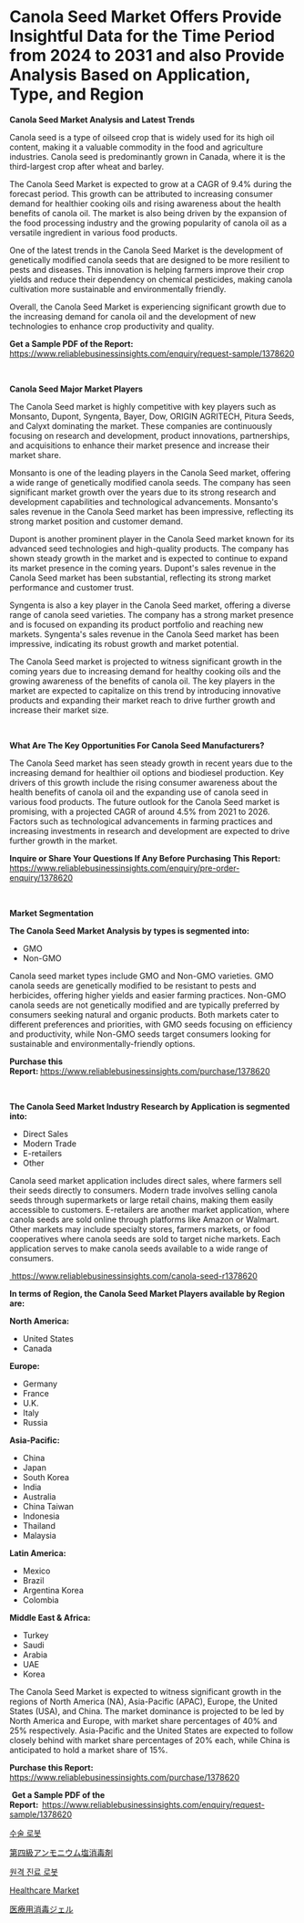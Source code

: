 <p><h1>Canola Seed Market Offers Provide Insightful Data for the Time Period from 2024 to 2031 and also Provide Analysis Based on Application, Type, and Region</h1></p><p><strong>Canola Seed Market Analysis and Latest Trends</strong></p>
<p><p>Canola seed is a type of oilseed crop that is widely used for its high oil content, making it a valuable commodity in the food and agriculture industries. Canola seed is predominantly grown in Canada, where it is the third-largest crop after wheat and barley.</p><p>The Canola Seed Market is expected to grow at a CAGR of 9.4% during the forecast period. This growth can be attributed to increasing consumer demand for healthier cooking oils and rising awareness about the health benefits of canola oil. The market is also being driven by the expansion of the food processing industry and the growing popularity of canola oil as a versatile ingredient in various food products.</p><p>One of the latest trends in the Canola Seed Market is the development of genetically modified canola seeds that are designed to be more resilient to pests and diseases. This innovation is helping farmers improve their crop yields and reduce their dependency on chemical pesticides, making canola cultivation more sustainable and environmentally friendly.</p><p>Overall, the Canola Seed Market is experiencing significant growth due to the increasing demand for canola oil and the development of new technologies to enhance crop productivity and quality.</p></p>
<p><strong>Get a Sample PDF of the Report:&nbsp;</strong> <a href="https://www.reliablebusinessinsights.com/enquiry/request-sample/1378620">https://www.reliablebusinessinsights.com/enquiry/request-sample/1378620</a></p>
<p>&nbsp;</p>
<p><strong>Canola Seed Major Market Players</strong></p>
<p><p>The Canola Seed market is highly competitive with key players such as Monsanto, Dupont, Syngenta, Bayer, Dow, ORIGIN AGRITECH, Pitura Seeds, and Calyxt dominating the market. These companies are continuously focusing on research and development, product innovations, partnerships, and acquisitions to enhance their market presence and increase their market share.</p><p>Monsanto is one of the leading players in the Canola Seed market, offering a wide range of genetically modified canola seeds. The company has seen significant market growth over the years due to its strong research and development capabilities and technological advancements. Monsanto's sales revenue in the Canola Seed market has been impressive, reflecting its strong market position and customer demand.</p><p>Dupont is another prominent player in the Canola Seed market known for its advanced seed technologies and high-quality products. The company has shown steady growth in the market and is expected to continue to expand its market presence in the coming years. Dupont's sales revenue in the Canola Seed market has been substantial, reflecting its strong market performance and customer trust.</p><p>Syngenta is also a key player in the Canola Seed market, offering a diverse range of canola seed varieties. The company has a strong market presence and is focused on expanding its product portfolio and reaching new markets. Syngenta's sales revenue in the Canola Seed market has been impressive, indicating its robust growth and market potential.</p><p>The Canola Seed market is projected to witness significant growth in the coming years due to increasing demand for healthy cooking oils and the growing awareness of the benefits of canola oil. The key players in the market are expected to capitalize on this trend by introducing innovative products and expanding their market reach to drive further growth and increase their market size.</p></p>
<p>&nbsp;</p>
<p><strong>What Are The Key Opportunities For Canola Seed Manufacturers?</strong></p>
<p><p>The Canola Seed market has seen steady growth in recent years due to the increasing demand for healthier oil options and biodiesel production. Key drivers of this growth include the rising consumer awareness about the health benefits of canola oil and the expanding use of canola seed in various food products. The future outlook for the Canola Seed market is promising, with a projected CAGR of around 4.5% from 2021 to 2026. Factors such as technological advancements in farming practices and increasing investments in research and development are expected to drive further growth in the market.</p></p>
<p><strong>Inquire or Share Your Questions If Any Before Purchasing This Report:</strong> <a href="https://www.reliablebusinessinsights.com/enquiry/pre-order-enquiry/1378620">https://www.reliablebusinessinsights.com/enquiry/pre-order-enquiry/1378620</a></p>
<p>&nbsp;</p>
<p><strong>Market Segmentation</strong></p>
<p><strong>The Canola Seed Market Analysis by types is segmented into:</strong></p>
<p><ul><li>GMO</li><li>Non-GMO</li></ul></p>
<p><p>Canola seed market types include GMO and Non-GMO varieties. GMO canola seeds are genetically modified to be resistant to pests and herbicides, offering higher yields and easier farming practices. Non-GMO canola seeds are not genetically modified and are typically preferred by consumers seeking natural and organic products. Both markets cater to different preferences and priorities, with GMO seeds focusing on efficiency and productivity, while Non-GMO seeds target consumers looking for sustainable and environmentally-friendly options.</p></p>
<p><strong>Purchase this Report:&nbsp;</strong><a href="https://www.reliablebusinessinsights.com/purchase/1378620">https://www.reliablebusinessinsights.com/purchase/1378620</a></p>
<p>&nbsp;</p>
<p><strong>The Canola Seed Market Industry Research by Application is segmented into:</strong></p>
<p><ul><li>Direct Sales</li><li>Modern Trade</li><li>E-retailers</li><li>Other</li></ul></p>
<p><p>Canola seed market application includes direct sales, where farmers sell their seeds directly to consumers. Modern trade involves selling canola seeds through supermarkets or large retail chains, making them easily accessible to customers. E-retailers are another market application, where canola seeds are sold online through platforms like Amazon or Walmart. Other markets may include specialty stores, farmers markets, or food cooperatives where canola seeds are sold to target niche markets. Each application serves to make canola seeds available to a wide range of consumers.</p></p>
<p><a href="https://www.reliablebusinessinsights.com/canola-seed-r1378620">&nbsp;https://www.reliablebusinessinsights.com/canola-seed-r1378620</a></p>
<p><strong>In terms of Region, the Canola Seed Market Players available by Region are:</strong></p>
<p>
    <p> <strong> North America: </strong>
        <ul>
            <li>United States</li>
            <li>Canada</li>
        </ul>
        </p> 
    <p> <strong> Europe: </strong>
        <ul>
            <li>Germany</li>
            <li>France</li>
            <li>U.K.</li>
            <li>Italy</li>
            <li>Russia</li>
        </ul>
        </p> 
    <p> <strong> Asia-Pacific: </strong>
        <ul>
            <li>China</li>
            <li>Japan</li>
            <li>South Korea</li>
            <li>India</li>
            <li>Australia</li>
            <li>China Taiwan</li>
            <li>Indonesia</li>
            <li>Thailand</li>
            <li>Malaysia</li>
        </ul>
        </p> 
    <p> <strong> Latin America: </strong>
        <ul>
            <li>Mexico</li>
            <li>Brazil</li>
            <li>Argentina Korea</li>
            <li>Colombia</li>
        </ul>
        </p> 
    <p> <strong> Middle East & Africa: </strong>
        <ul>
            <li>Turkey</li>
            <li>Saudi</li>
            <li>Arabia</li>
            <li>UAE</li>
            <li>Korea</li>
        </ul>
    </p>
    </p>
<p><p>The Canola Seed Market is expected to witness significant growth in the regions of North America (NA), Asia-Pacific (APAC), Europe, the United States (USA), and China. The market dominance is projected to be led by North America and Europe, with market share percentages of 40% and 25% respectively. Asia-Pacific and the United States are expected to follow closely behind with market share percentages of 20% each, while China is anticipated to hold a market share of 15%.</p></p>
<p><strong>Purchase this Report: </strong><a href="https://www.reliablebusinessinsights.com/purchase/1378620">https://www.reliablebusinessinsights.com/purchase/1378620</a></p>
<p>&nbsp;<strong>Get a Sample PDF of the Report:&nbsp;&nbsp;</strong><a href="https://www.reliablebusinessinsights.com/enquiry/request-sample/1378620">https://www.reliablebusinessinsights.com/enquiry/request-sample/1378620</a></p>
<p><strong></strong></p>
<p><p><a href="https://github.com/HarrisonKitto2022/Market-Research-Report-List-1/blob/main/5016602126653.md">수술 로봇</a></p><p><a href="https://github.com/BoydYundt1/Market-Research-Report-List-1/blob/main/5083631119391.md">第四級アンモニウム塩消毒剤</a></p><p><a href="https://github.com/oajzkywllm460/Market-Research-Report-List-2/blob/main/5104449126654.md">원격 진료 로봇</a></p><p><a href="https://github.com/CliffMedina6/Market-Research-Report-List-5/blob/main/healthcare-market.md">Healthcare Market</a></p><p><a href="https://github.com/dathomson6534/Market-Research-Report-List-1/blob/main/6409770119390.md">医療用消毒ジェル</a></p></p>